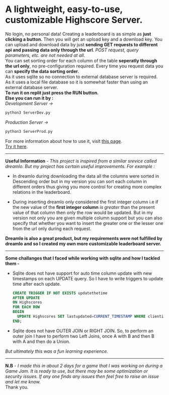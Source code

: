 # A lightweight, easy-to-use, customizable Highscore Server.

No login, no personal data! Creating a leaderboard is as simple as **just clicking a button.** Then you will get an upload key and a download key. You can upload and download data by just **sending GET requests to different api and passing data only through the url**. *POST request, query parameters, etc. are not needed at all*.  
You can set sorting order for each column of the table **seperatly through the url only**, no pre-configuration required. Every time you request data you can **specify the data sorting order.**    
As it uses sqlite so no connection to external database server is required. As it uses a local file database so it is somewhat faster than using an external database server.   
**To run it on replit just press the RUN button.**  
**Else you can run it by :**   
*Development Server ->*   
```bash
python3 ServerDev.py
```
*Production Server ->*     
```bash
python3 ServerProd.py
```
For more information about how to use it, visit [this page](https://scoremadeeasy.souptikdatta.repl.co/help).   
[Try it here](https://scoremadeeasy.souptikdatta.repl.co/).  
****
**Useful Information** - *This project is inspired from a similar srevice called dreamlo. But my project has certain useful improvements. For example :*  
- In dreamlo during downloading the data all the columns were sorted in Descending order but in my version you can sort each column in different orders thus giving you more control for creating more complex relations in the leaderboard.
* During inserting dreamlo only considered the first integer column i.e if the new value of the **first integer column** *is greater* than the present value of that column then only the row would be updated. But in my version not only you are given multiple column support but you can also specify that whether you want to insert the greater one or  the lesser one from the url only during each request.   

**Dreamlo is also a great product, but my requirements were not fulfilled by dreamlo and so I created my own more customizable leaderboard server.**
****    
**Some challanges that I faced while working with sqlite and how I tackled them -**   
- Sqlite does not have support for auto time column update with new timestamps on each UPDATE query. So I have to write triggers to update time after each update.  
  ```sql
  CREATE TRIGGER IF NOT EXISTS updatethetime 
  AFTER UPDATE
  ON Highscores
  FOR EACH ROW
  BEGIN
    UPDATE Highscores SET lastupdated=CURRENT_TIMESTAMP WHERE clientid=NEW.clientid AND playerid=NEW.playerid;
  END;
  ```
- Sqlite does not have OUTER JOIN or RIGHT JOIN. So, to perform an outer join I have to perform two Left Joins, once A with B and then B with A and then do a Union.  

*But ultimately this was a fun learning experience.*    
****
**N.B** - *I made this in about 2 days for a game that I was working on during a Game Jam. It is ready to use, but there may be some optimization or security issues. If any one finds any issues then feel free to raise an issue and let me know.*    
Thank you.